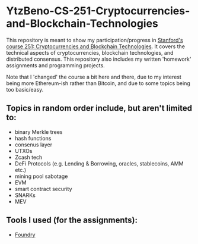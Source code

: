 # YtzBeno-CS-251-Cryptocurrencies-and-Blockchain-Technologies


This repository is meant to show my participation/progress in [Stanford's course 251: Cryptocurrencies and Blockchain Technologies](https://cs251.stanford.edu/). It covers the technical aspects of cryptocurrencies, blockchain technologies, and distributed consensus. This repository also includes my written 'homework' assignments and programming projects.

Note that I 'changed' the course a bit here and there, due to my interest being more Ethereum-ish rather than Bitcoin, and due to some topics being too basic/easy. 

## Topics in random order include, but aren't limited to:


- binary Merkle trees
- hash functions
- consenus layer
- UTXOs
- Zcash tech
- DeFi Protocols (e.g. Lending & Borrowing, oracles, stablecoins, AMM etc.)
- mining pool sabotage
- EVM
- smart contract security
- SNARKs
- MEV

## Tools I used (for the assignments):


- [Foundry](https://github.com/foundry-rs/foundry)







